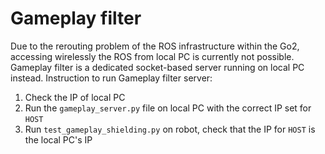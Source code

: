 # Gameplay filter
Due to the rerouting problem of the ROS infrastructure within the Go2, accessing wirelessly the ROS from local PC is currently not possible.
Gameplay filter is a dedicated socket-based server running on local PC instead.
Instruction to run Gameplay filter server:
1. Check the IP of local PC
2. Run the `gameplay_server.py` file on local PC with the correct IP set for `HOST`
3. Run `test_gameplay_shielding.py` on robot, check that the IP for `HOST` is the local PC's IP